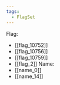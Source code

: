 ```yaml
---
tags:
  - FlagSet
---
```

Flag:
- [[flag_10752]]
- [[flag_10756]]
- [[flag_10759]]
- [[flag_2]]
Name:
- [[name_0]]
- [[name_14]]
